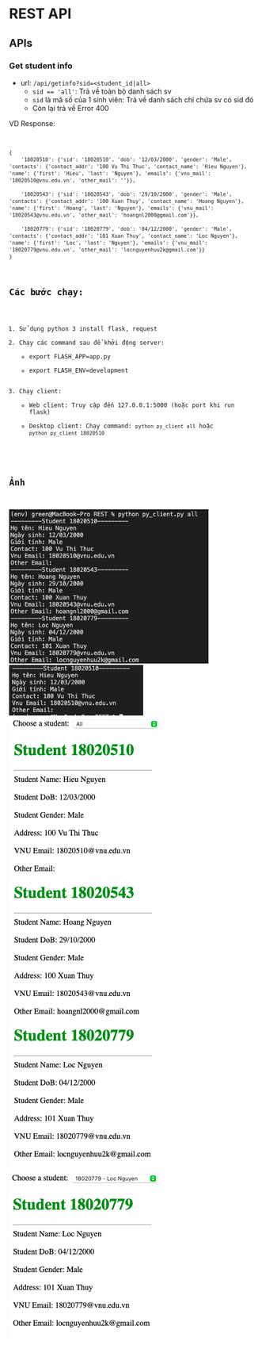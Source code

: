 # REST API

## APIs
### Get student info

* url: `/api/getinfo?sid=<student_id|all>`  
    * `sid == 'all'`: Trả về toàn bộ danh sách sv
    * `sid` là mã số của 1 sinh viên: Trả về danh sách chỉ chứa sv có sid đó
    * Còn lại trả về Error 400  

VD Response:
<code>
```
{
    '18020510': {'sid': '18020510', 'dob': '12/03/2000', 'gender': 'Male', 'contacts': {'contact_addr': '100 Vu Thi Thuc', 'contact_name': 'Hieu Nguyen'}, 'name': {'first': 'Hieu', 'last': 'Nguyen'}, 'emails': {'vnu_mail': '18020510@vnu.edu.vn', 'other_mail': ''}},  

    '18020543': {'sid': '18020543', 'dob': '29/10/2000', 'gender': 'Male', 'contacts': {'contact_addr': '100 Xuan Thuy', 'contact_name': 'Hoang Nguyen'}, 'name': {'first': 'Hoang', 'last': 'Nguyen'}, 'emails': {'vnu_mail': '18020543@vnu.edu.vn', 'other_mail': 'hoangnl2000@gmail.com'}},  

    '18020779': {'sid': '18020779', 'dob': '04/12/2000', 'gender': 'Male', 'contacts': {'contact_addr': '101 Xuan Thuy', 'contact_name': 'Loc Nguyen'}, 'name': {'first': 'Loc', 'last': 'Nguyen'}, 'emails': {'vnu_mail': '18020779@vnu.edu.vn', 'other_mail': 'locnguyenhuu2k@gmail.com'}}
}
``` 

## Các bước chạy:
1. Sử dụng python 3 install flask, request
2. Chạy các command sau để khởi động server:
    * export FLASH_APP=app.py
    * export FLASH_ENV=development
3. Chạy client:
    * Web client: Truy cập đến 127.0.0.1:5000 (hoặc port khi run flask)
    * Desktop client: Chạy command: `python py_client all` hoặc `python py_client 18020510`
    
## Ảnh

![](./imgs/py_all.png)
![](./imgs/py_1.png)
![](./imgs/web_all.png)
![](./imgs/web_1.png)




